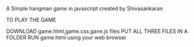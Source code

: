  A Simple hangman game in javascript created by Shivasankaran



 TO PLAY THE GAME

 DOWNLOAD game.html,game.css,gane.js files
 PUT ALL THREE FILES IN A FOLDER 
 RUN game.html using your web browser